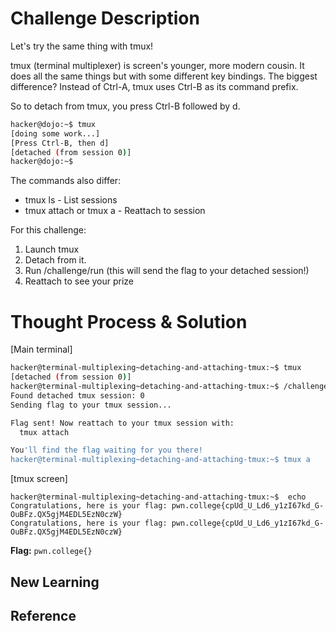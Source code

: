 # Challenge Description
Let's try the same thing with tmux!

tmux (terminal multiplexer) is screen's younger, more modern cousin. It does all the same things but with some different key bindings. The biggest difference? Instead of Ctrl-A, tmux uses Ctrl-B as its command prefix.

So to detach from tmux, you press Ctrl-B followed by d.
```bash
hacker@dojo:~$ tmux
[doing some work...]
[Press Ctrl-B, then d]
[detached (from session 0)]
hacker@dojo:~$ 
```
The commands also differ:

  - tmux ls - List sessions
  - tmux attach or tmux a - Reattach to session

For this challenge:

  1. Launch tmux
  2. Detach from it.
  3. Run /challenge/run (this will send the flag to your detached session!)
  4. Reattach to see your prize
# Thought Process & Solution

[Main terminal]
```bash
hacker@terminal-multiplexing~detaching-and-attaching-tmux:~$ tmux
[detached (from session 0)]
hacker@terminal-multiplexing~detaching-and-attaching-tmux:~$ /challenge/run
Found detached tmux session: 0
Sending flag to your tmux session...

Flag sent! Now reattach to your tmux session with:
  tmux attach

You'll find the flag waiting for you there!
hacker@terminal-multiplexing~detaching-and-attaching-tmux:~$ tmux a
```
[tmux screen]
```
hacker@terminal-multiplexing~detaching-and-attaching-tmux:~$  echo Congratulations, here is your flag: pwn.college{cpUd_U_Ld6_y1zI67kd_G-OuBFz.QX5gjM4EDL5EzN0czW}
Congratulations, here is your flag: pwn.college{cpUd_U_Ld6_y1zI67kd_G-OuBFz.QX5gjM4EDL5EzN0czW}
```
**Flag:** `pwn.college{}`
## New Learning
## Reference
